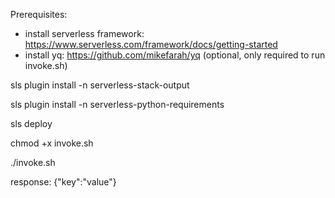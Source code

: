 Prerequisites:
* install serverless framework: https://www.serverless.com/framework/docs/getting-started
* install yq: https://github.com/mikefarah/yq (optional, only required to run invoke.sh)

sls plugin install -n serverless-stack-output

sls plugin install -n serverless-python-requirements

sls deploy

chmod +x invoke.sh

./invoke.sh

response: {"key":"value"}
